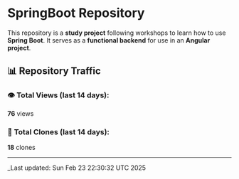 # SpringBoot Repository

This repository is a **study project** following workshops to learn how to use **Spring Boot**. It serves as a **functional backend** for use in an **Angular project**.

## 📊 Repository Traffic

### 👁️ **Total Views** (last 14 days):
   **76** views

### 🔄 **Total Clones** (last 14 days):
   **18** clones

---

_Last updated: Sun Feb 23 22:30:32 UTC 2025

